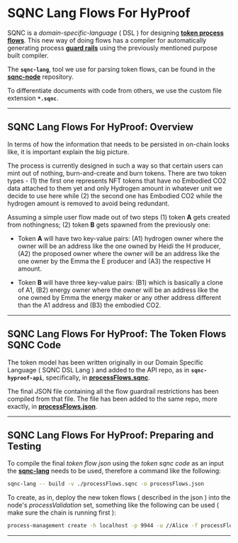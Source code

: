 # SQNC Lang Flows For HyProof

SQNC is a _domain-specific-language_ ( DSL ) for designing **[token process flows](https://github.com/digicatapult/sqnc-documentation/blob/main/docs/tokenModels/language.md)**. This new way of doing flows has a compiler for automatically generating process **[guard rails](https://github.com/digicatapult/sqnc-documentation/blob/main/docs/tokenModels/guardRails.md)** using the previously mentioned purpose built compiler.

The **`sqnc-lang`**, tool we use for parsing token flows, can be found in the **[sqnc-node](https://github.com/digicatapult/sqnc-node)** repository.

To differentiate documents with code from others, we use the custom file extension **`*.sqnc`**.

---

## SQNC Lang Flows For HyProof: Overview

In terms of how the information that needs to be persisted in on-chain looks like, it is important explain the big picture.

The process is currently designed in such a way so that certain users can mint out of nothing, burn-and-create and burn tokens. There are two token types - (1) the first one represents NFT tokens that have no Embodied CO2 data attached to them yet and only Hydrogen amount in whatever unit we decide to use here while (2) the second one has Embodied CO2 while the hydrogen amount is removed to avoid being redundant.

Assuming a simple user flow made out of two steps (1) token **A** gets created from nothingness; (2) token **B** gets spawned from the previously one:

* Token **A** will have two key-value pairs: (A1) hydrogen owner where the owner will be an address like the one owned by Heidi the H producer, (A2) the proposed owner where the owner will be an address like the one owner by the Emma the E producer and (A3) the respective H amount.

* Token **B** will have three key-value pairs: (B1) which is basically a clone of A1, (B2) energy owner where the owner will be an address like the one owned by Emma the energy maker or any other address different than the A1 address and (B3) the embodied CO2.

---

## SQNC Lang Flows For HyProof: The Token Flows SQNC Code

The token model has been written originally in our Domain Specific Language ( SQNC DSL Lang ) and added to the API repo, as in **`sqnc-hyproof-api`**, specifically, in **[processFlows.sqnc](https://github.com/digicatapult/sqnc-hyproof-api/blob/main/processFlows.sqnc)**.

The final JSON file containing all the flow guardrail restrictions has been compiled from that file. The file has been added to the same repo, more exactly, in **[processFlows.json](https://github.com/digicatapult/sqnc-hyproof-api/blob/main/processFlows.json)**.

---

## SQNC Lang Flows For HyProof: Preparing and Testing

To compile the final _token flow json_ using the _token sqnc code_ as an input the **[sqnc-lang](https://github.com/digicatapult/sqnc-node/tree/main/tools/lang)** needs to be used, therefore a command like the following:

```sh
sqnc-lang -- build -v ./processFlows.sqnc -o processFlows.json
```

To create, as in, deploy the new token flows ( described in the json ) into the node's _processValidation_ set, something like the following can be used ( make sure the chain is running first ):

```sh
process-management create -h localhost -p 9944 -u //Alice -f processFlows.json # OR 127.0.0.1
```

---
